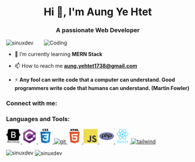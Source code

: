 <h1 align="center">Hi 👋, I'm Aung Ye Htet</h1>
<h3 align="center">A passionate Web Developer</h3>

<img align="right" alt="Coding" width="400" src="https://miro.medium.com/v2/resize:fit:996/1*um19N_oeTKlmrHMov0O5bA.gif"/>

<p align="left"> <img src="https://komarev.com/ghpvc/?username=sinuxdev&label=Profile%20views&color=0e75b6&style=flat" alt="sinuxdev" /> </p>

- 🌱 I’m currently learning **MERN Stack**

- 📫 How to reach me **aung.yehtet1738@gmail.com**

- ⚡  **Any fool can write code that a computer can understand. Good programmers write code that humans can understand. (Martin Fowler)**

<h3 align="left">Connect with me:</h3>
<p align="left">
</p>

<h3 align="left">Languages and Tools:</h3>
<p align="left"> <a href="https://getbootstrap.com" target="_blank" rel="noreferrer"> <img src="https://raw.githubusercontent.com/devicons/devicon/master/icons/bootstrap/bootstrap-plain-wordmark.svg" alt="bootstrap" width="40" height="40"/> </a> <a href="https://www.w3schools.com/cs/" target="_blank" rel="noreferrer"> <img src="https://raw.githubusercontent.com/devicons/devicon/master/icons/csharp/csharp-original.svg" alt="csharp" width="40" height="40"/> </a> <a href="https://www.w3schools.com/css/" target="_blank" rel="noreferrer"> <img src="https://raw.githubusercontent.com/devicons/devicon/master/icons/css3/css3-original-wordmark.svg" alt="css3" width="40" height="40"/> </a> <a href="https://git-scm.com/" target="_blank" rel="noreferrer"> <img src="https://www.vectorlogo.zone/logos/git-scm/git-scm-icon.svg" alt="git" width="40" height="40"/> </a> <a href="https://www.w3.org/html/" target="_blank" rel="noreferrer"> <img src="https://raw.githubusercontent.com/devicons/devicon/master/icons/html5/html5-original-wordmark.svg" alt="html5" width="40" height="40"/> </a> <a href="https://developer.mozilla.org/en-US/docs/Web/JavaScript" target="_blank" rel="noreferrer"> <img src="https://raw.githubusercontent.com/devicons/devicon/master/icons/javascript/javascript-original.svg" alt="javascript" width="40" height="40"/> </a> <a href="https://www.php.net" target="_blank" rel="noreferrer"> <img src="https://raw.githubusercontent.com/devicons/devicon/master/icons/php/php-original.svg" alt="php" width="40" height="40"/> </a> <a href="https://reactjs.org/" target="_blank" rel="noreferrer"> <img src="https://raw.githubusercontent.com/devicons/devicon/master/icons/react/react-original-wordmark.svg" alt="react" width="40" height="40"/> </a> <a href="https://tailwindcss.com/" target="_blank" rel="noreferrer"> <img src="https://www.vectorlogo.zone/logos/tailwindcss/tailwindcss-icon.svg" alt="tailwind" width="40" height="40"/> </a> </p>

<p><img align="left" src="https://github-readme-stats.vercel.app/api/top-langs?username=sinuxdev&show_icons=true&locale=en&layout=compact" alt="sinuxdev" /></p>

<p>&nbsp;<img align="center" src="https://github-readme-stats.vercel.app/api?username=sinuxdev&show_icons=true&locale=en" alt="sinuxdev" /></p>
